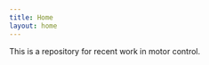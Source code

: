 ```yaml
---
title: Home
layout: home
---
```


<html lang="en">
  <head>
    <title> Brainy Control </title>
    <style type="text/css"> 
      html,
      body,
      #info box{
        width:100%
      }
    </style>
  
  </head>
  <body>
    <p>This is a repository for recent work in motor control.</p>
  </body>
</html>
  
